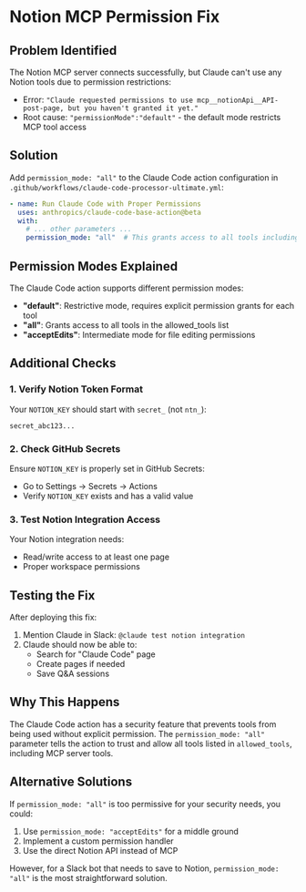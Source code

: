 # Notion MCP Permission Fix

## Problem Identified

The Notion MCP server connects successfully, but Claude can't use any Notion tools due to permission restrictions:
- Error: `"Claude requested permissions to use mcp__notionApi__API-post-page, but you haven't granted it yet."`
- Root cause: `"permissionMode":"default"` - the default mode restricts MCP tool access

## Solution

Add `permission_mode: "all"` to the Claude Code action configuration in `.github/workflows/claude-code-processor-ultimate.yml`:

```yaml
- name: Run Claude Code with Proper Permissions
  uses: anthropics/claude-code-base-action@beta
  with:
    # ... other parameters ...
    permission_mode: "all"  # This grants access to all tools including MCP
```

## Permission Modes Explained

The Claude Code action supports different permission modes:
- **"default"**: Restrictive mode, requires explicit permission grants for each tool
- **"all"**: Grants access to all tools in the allowed_tools list
- **"acceptEdits"**: Intermediate mode for file editing permissions

## Additional Checks

### 1. Verify Notion Token Format
Your `NOTION_KEY` should start with `secret_` (not `ntn_`):
```
secret_abc123...
```

### 2. Check GitHub Secrets
Ensure `NOTION_KEY` is properly set in GitHub Secrets:
- Go to Settings → Secrets → Actions
- Verify `NOTION_KEY` exists and has a valid value

### 3. Test Notion Integration Access
Your Notion integration needs:
- Read/write access to at least one page
- Proper workspace permissions

## Testing the Fix

After deploying this fix:
1. Mention Claude in Slack: `@claude test notion integration`
2. Claude should now be able to:
   - Search for "Claude Code" page
   - Create pages if needed
   - Save Q&A sessions

## Why This Happens

The Claude Code action has a security feature that prevents tools from being used without explicit permission. The `permission_mode: "all"` parameter tells the action to trust and allow all tools listed in `allowed_tools`, including MCP server tools.

## Alternative Solutions

If `permission_mode: "all"` is too permissive for your security needs, you could:
1. Use `permission_mode: "acceptEdits"` for a middle ground
2. Implement a custom permission handler
3. Use the direct Notion API instead of MCP

However, for a Slack bot that needs to save to Notion, `permission_mode: "all"` is the most straightforward solution.